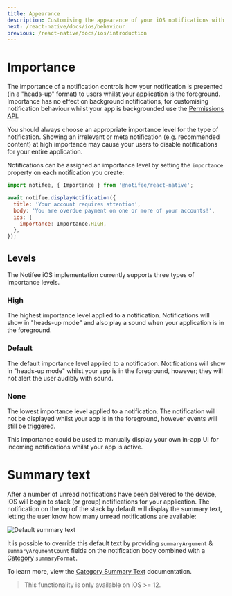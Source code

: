```yaml
---
title: Appearance
description: Customising the appearance of your iOS notifications with Notifee.
next: /react-native/docs/ios/behaviour
previous: /react-native/docs/ios/introduction
---
```


# Importance

The importance of a notification controls how your notification is presented (in a "heads-up" format) to users whilst your
application is the foreground. Importance has no effect on background notifications, for customising notification behaviour
whilst your app is backgrounded use the [Permissions API](/react-native/docs/ios/permissions).

You should always choose an appropriate importance level for the type of notification. Showing an irrelevant or meta
notification (e.g. recommended content) at high importance may cause your users to disable notifications
for your entire application.

Notifications can be assigned an importance level by setting the `importance` property on each notification you create:

```js
import notifee, { Importance } from '@notifee/react-native';

await notifee.displayNotification({
  title: 'Your account requires attention',
  body: 'You are overdue payment on one or more of your accounts!',
  ios: {
    importance: Importance.HIGH,
  },
});
```

## Levels

The Notifee iOS implementation currently supports three types of importance levels.

### High

The highest importance level applied to a notification. Notifications will show in
"heads-up mode" and also play a sound when your application is in the foreground.

<Vimeo id="ios-importance-high" caption="iOS High Importance" />

### Default

The default importance level applied to a notification. Notifications will show in "heads-up mode" whilst your app is in
the foreground, however; they will not alert the user audibly with sound.

<Vimeo id="ios-importance-default" caption="iOS Default Importance" />

### None

The lowest importance level applied to a notification. The notification will not be displayed whilst your app is in the
foreground, however events will still be triggered.

This importance could be used to manually display your own in-app UI for incoming notifications whilst your app is active.

# Summary text

After a number of unread notifications have been delivered to the device, iOS will begin to stack (or group) notifications for your
application. The notification on the top of the stack by default will display the summary text, letting the user know how many
unread notifications are available:

![Default summary text](https://images.prismic.io/invertase/8d3cc19e-5cb9-41a4-9c55-1d03c975043e_ios-summary-text-default.png?auto=compress,format)

It is possible to override this default text by providing `summaryArgument` & `summaryArgumentCount` fields
on the notification body combined with a [Category](/react-native/docs/ios/categories) `summaryFormat`.

To learn more, view the [Category Summary Text](/react-native/docs/ios/categories#category-summary-text)
documentation.

> This functionality is only available on iOS >= 12.

